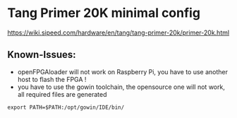 # Tang Primer 20K minimal config

https://wiki.sipeed.com/hardware/en/tang/tang-primer-20k/primer-20k.html

## Known-Issues:
* openFPGAloader will not work on Raspberry Pi, you have to use another host to flash the FPGA !
* you have to use the gowin toolchain, the opensource one will not work, all required files are generated

```
export PATH=$PATH:/opt/gowin/IDE/bin/
```
